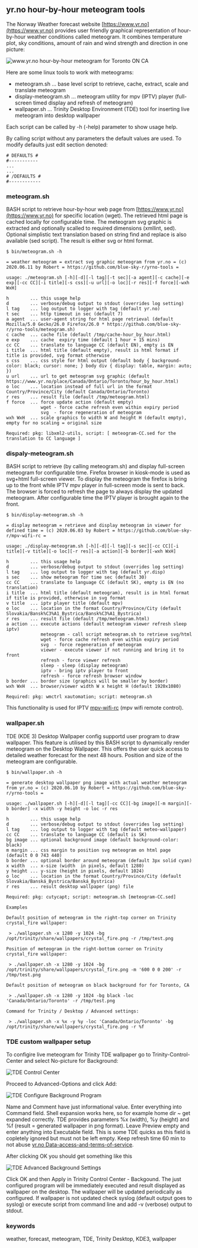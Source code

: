 ## yr.no hour-by-hour meteogram tools

The Norway Weather forecast website [https://www.yr.no](https://www.yr.no) provides user friendly graphical
representation of hour-by-hour weather conditions called meteogram. It combines temperature plot, sky conditions,
amount of rain and wind strength and direction in one picture:

![www.yr.no hour-by-hour meteogram for Toronto ON CA](screenshot/yr.no-hour-by-hour.png)

Here are some linux tools to work with meteograms:

* meteogram.sh ... base level script to retrieve, cache, extract, scale and translate meteogram
* display-meteogram.sh ... meteogram utility for mpv (IPTV) player (full-screen timed display and refresh of meteogram)
* wallpaper.sh ... Trinity Desktop Environment (TDE) tool for inserting live meteogram into desktop wallpaper

Each script can be called by -h (-help) parameter to show usage help.

By calling script without any parameters the default values are used.
To modify defaults just edit section denoted:

    # DEFAULTS #
    #-----------
    ...
    ...
    # /DEFAULTS #
    #------------

### meteogram.sh

BASH script to retrieve hour-by-hour web page from [https://www.yr.no](https://www.yr.no) for specific location (wget).
The retrieved html page is cached locally for configurable time. The meteogram svg graphic is extracted and optionally
scalled to required dimensions (xmllint, sed). Optional simplistic text translation based on string find and replace
is also available (sed script). The result is either svg or html format.

    $ bin/meteogram.sh -h

    = weather meteogram = extract svg graphic meteogram from yr.no = (c) 2020.06.11 by Robert = https://github.com/blue-sky-r/yrno-tools =

    usage: ./meteogram.sh [-h][-d][-l tag][-t sec][-a agent][-c cache][-e exp][-cc CC][-i title][-s css][-u url][-o loc][-r res][-f force][-wxh WxH]

    h        ... this usage help
    d        ... verbose/debug output to stdout (overrides log setting)
    l tag    ... log output to logger with tag (default yr.no)
    t sec    ... http timeout in sec (default 7)
    a agent  ... user-agent string for html page retrieval (default Mozilla/5.0 Gecko/26.0 Firefox/26.0 * https://github.com/blue-sky-r/yrno-tools/meteogram.sh)
    c cache  ... cache file (default /tmp/cache-hour_by_hour.html)
    e exp    ... cache  expiry time (default 1 hour + 15 mins)
    cc CC    ... translate to language CC (default EN), empty is EN
    i title  ... html title (default empty), result is html format if title is provided, svg format otherwise
    s css    ... css style for html output (default body { background-color: black; cursor: none; } body div { display: table, margin: auto; })
    u url    ... url to get meteogram svg graphic (default https://www.yr.no/place/Canada/Ontario/Toronto/hour_by_hour.html)
    o loc    ... location instead of full url in the format Country/Province/City (default Canada/Ontario/Toronto)
    r res    ... result file (default /tmp/meteogram.html)
    f force  ... force update action (default empty)
                 wget - force cache refresh even within expiry period
                 svg  - force regeneration of meteogram
    wxh WxH  ... scale graphics to width W and height H (default empty), empty for no scaling = original size

    Required: pkg: libxml2-utils, script: [ meteogram-CC.sed for the translation to CC language ]

### dispaly-meteogram.sh

BASH script to retrieve (by calling meteogram.sh) and display full-screen meteogram for configurable time.
Firefox browser in kiosk-mode is used as svg+html full-screen viewer. To display the meteogram the firefox
is bring up to the front while IPTV mpv player in full-screen mode is sent to back. The browser is forced to refresh
the page to always display the updated meteogram. After configurable time the IPTV player is brought again to the front.

    $ bin/display-meteogram.sh -h

    = display meteogram = retrieve and display meteogram in viewer for defined time = (c) 2020.06.03 by Robert = https://github.com/blue-sky-r/mpv-wifi-rc =

    usage: ./display-meteogram.sh [-h][-d][-l tag][-s sec][-cc CC][-i title][-v title][-o loc][-r res][-a action][-b border][-wxh WxH]

    h        ... this usage help
    d        ... verbose/debug output to stdout (overrides log setting)
    l tag    ... log output to logger with tag (default yr.disp)
    s sec    ... show meteogram for time sec (default 30)
    cc CC    ... translate to language CC (default SK), empty is EN (no translation)
    i title  ... html title (default meteogram), result is in html format if title is provided, otherwise in svg format
    v title  ... iptv player title (default mpv)
    o loc    ... location in the format Country/Province/City (default Slovakia/Bansk%C3%A1_Bystrica/Bansk%C3%A1_Bystrica)
    r res    ... result file (default /tmp/meteogram.html)
    a action ... execute actions (default meteogram viewer refresh sleep iptv)
                 meteogram - call script meteogram.sh to retrieve svg/html
                 wget - force cache refresh even within expiry period
                 svg  - force regeneration of meteogram
                 viewer - execute viewer if not running and bring it to front
                 refresh - force viewer refresh
                 sleep - sleep (display meteogram)
                 iptv - bring iptv player to front
                 refresh - force refresh browser window
    b border ... border size (graphics will be smaller by border)
    wxh WxH  ... browser/viewer width W x height H (default 1920x1080)

    Required: pkg: wmctrl xautomation; script: meteogram.sh

This functionality is used for IPTV [mpv-wifi-rc](https://github.com/blue-sky-r/mpv-wifi-rc) (mpv wifi remote control).

### wallpaper.sh

TDE (KDE 3) Desktop Wallpaper config supportd user program to draw wallpaper. This feature is utilised by this BASH script
to dynamically render meteogram on the Desktop Wallpaper. This offers the user quick access to detailed weather forecast
for the next 48 hours. Position and size of the meteogram are configurable.

    $ bin/wallpaper.sh -h

    = generate desktop wallpaper png image with actual weather meteogram from yr.no = (c) 2020.06.10 by Robert = https://github.com/blue-sky-r/yrno-tools =

    usage: ./wallpaper.sh [-h][-d][-l tag][-cc CC][-bg image][-m margin][-b border] -x width -y height -o loc -r res

    h        ... this usage help
    d        ... verbose/debug output to stdout (overrides log setting)
    l tag    ... log output to logger with tag (default meteo-wallpaper)
    cc CC    ... translate to language CC (default is SK)
    bg image ... optional background image (default background-color: black)
    m margin ... css margin to position svg meteogram on html page (default 0 0 743 440)
    b border ... optional border around meteogram (default 3px solid cyan)
    x width  ... x-size (width  in pixels, default 1280)
    y height ... y-size (height in pixels, default 1024)
    o loc    ... location in the format Country/Province/City (default Slovakia/Banská_Bystrica/Banská_Bystrica)
    r res    ... result desktop wallpaper (png) file

    Required: pkg: cutycapt; script: meteogram.sh [meteogram-CC.sed]

    Examples

    Default position of meteogram in the right-top corner on Trinity crystal_fire wallpaper:

     > ./wallpaper.sh -x 1280 -y 1024 -bg /opt/trinity/share/wallpapers/crystal_fire.png -r /tmp/test.png

    Position of meteogram in the right-bottom corner on Trinity crystal_fire wallpaper:

     > ./wallpaper.sh -x 1280 -y 1024 -bg /opt/trinity/share/wallpapers/crystal_fire.png -m '600 0 0 200' -r /tmp/test.png

    Default position of meteogram on black background for for Toronto, CA

     > ./wallpaper.sh -x 1280 -y 1024 -bg black -loc 'Canada/Ontario/Toronto' -r /tmp/test.png

    Command for Trinity / Desktop / Advanced settings:

     > ./wallpaper.sh -x %x -y %y -loc 'Canada/Ontario/Toronto' -bg /opt/trinity/share/wallpapers/crystal_fire.png -r %f

### TDE custom wallpaper setup

To configire live meteogram for Trinity TDE wallpaper go to Trinity-Control-Center and select No-picture for Background:

![TDE Control Center](screenshot/tde-apperance-background.png)

Proceed to Advanced-Options and click Add:

![TDE Configure Background Program](screenshot/tde-add-bg-program.png)

Name and Comment have just informational value. Enter everything into Command field. Shell expansion works here,
so for example home dir ~ get expanded correctly. TDE provides parameters %x (width), %y (height)
and %f (result = generated wallpaper in png format). Leave Preview empty and enter anything into Executable field.
This is some TDE quicks as this field is copletely ignored but must not be left empty. Keep refresh time 60 min
to not abuse [yr.no Data-access-and-terms-of-service](https://hjelp.yr.no/hc/en-us/articles/360001946134-Data-access-and-terms-of-service).

After clicking OK you should get something like this

![TDE Advanced Background Settings](screenshot/tde-add-bg-advanced.png)

Click OK and then Apply in Trinity Control Center - Backgound. The just configured program will be immediately executed
and result displayed as wallpaper on the desktop. The wallpaper will be updated periodically as configured. If wallpaper
is not updated check syslog (default output goes to syslog) or execute script from command line and add -v (verbose)
output to stdout.

### keywords

weather, forecast, meteogram, TDE, Trinity Desktop, KDE3, wallpaper